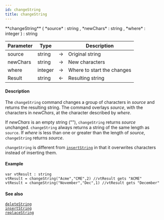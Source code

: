```yaml
---
id: changeString
title: changeString
---
```


<!-- REF #_command_.changeString.Syntax -->**changeString** ( *source* : string , *newChars* : string , *where* : integer ) : string<!-- END REF -->


<!-- REF #_command_.changeString.Params -->
|Parameter|Type||Description|
|---------|--- |:---:|------|
|source|string|&#8594;|Original string|
|newChars|string|&#8594;|New characters|
|where|integer|&#8594;|Where to start the changes|
|Result|string|&#8592;|Resulting string|
<!-- END REF -->

#### Description

The `changeString` command <!-- REF #_command_.changeString.Summary -->changes a group of characters in *source* and returns the resulting string<!-- END REF -->. The command overlays *source*, with the characters in *newChars*, at the character described by *where*.

If *newChars* is an empty string (""), `changeString` returns *source* unchanged. `changeString` always returns a string of the same length as `source`. If *where* is less than one or greater than the length of *source*, `changeString` returns *source*.

`changeString` is different from [`insertString`](insertString.md) in that it overwrites characters instead of inserting them.

#### Example

```qs
var vtResult : string
vtResult = changeString("Acme","CME",2) //vtResult gets "ACME"
vtResult = changeString("November","Dec",1) //vtResult gets "December"

```

#### See also

[`deleteString`](deleteString.md)<br/>
[`insertString`](insertString.md)<br/>
[`replaceString`](replaceString.md)
